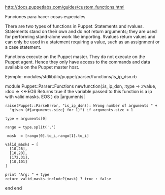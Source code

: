 http://docs.puppetlabs.com/guides/custom_functions.html

Funciones para hacer cosas especiales

There are two types of functions in Puppet: Statements and rvalues. Statements stand on their own and do not return arguments; they are used for performing stand-alone work like importing. Rvalues return values and can only be used in a statement requiring a value, such as an assignment or a case statement.

Functions execute on the Puppet master. They do not execute on the Puppet agent.
Hence they only have access to the commands and data available on the Puppet master host.


Ejemplo:
modules/stdlib/lib/puppet/parser/functions/is_ip_dsn.rb 

module Puppet::Parser::Functions
  newfunction(:is_ip_dsn, :type => :rvalue, :doc => <<-EOS
Returns true if the variable passed to this function is a ip with valid masks.
    EOS
  ) do |arguments|

    raise(Puppet::ParseError, "is_ip_dsn(): Wrong number of arguments " +
      "given (#{arguments.size} for 1)") if arguments.size < 1

    type = arguments[0]

    rango = type.split('.')

     mask  = [rango[0].to_i,rango[1].to_i]

    valid_masks = [
      [10,26],
      [10,28],
      [172,31],
      [10,101]
    ]

    print "Arg: " + type
    return valid_masks.include?(mask) ? true : false
  end
end
